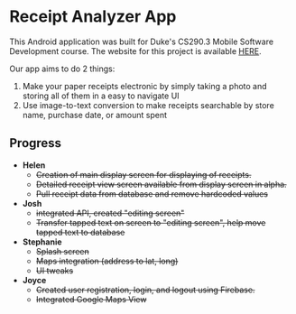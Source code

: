 # Receipt Analyzer App
This Android application was built for Duke's CS290.3 Mobile Software Development course. The website for this project is available [HERE](https://joycechoi19.github.io/receiptAnalyzerWebsite/). 

Our app aims to do 2 things:
1. Make your paper receipts electronic by simply taking a photo and storing all of them in a easy to navigate UI 
2. Use image-to-text conversion to make receipts searchable by store name, purchase date, or amount spent

## Progress
* **Helen**
  * ~~Creation of main display screen for displaying of receipts.~~
  * ~~Detailed receipt view screen available from display screen in alpha.~~
  * ~~Pull receipt data from database and remove hardcoded values~~
* **Josh**
  * ~~integrated API, created "editing screen"~~
  * ~~Transfer tapped text on screen to "editing screen", help move tapped text to database~~
* **Stephanie**
   * ~~Splash screen~~
   * ~~Maps integration (address to lat, long)~~
   * ~~UI tweaks~~
* **Joyce**
  * ~~Created user registration, login, and logout using Firebase.~~
  * ~~Integrated Google Maps View~~
